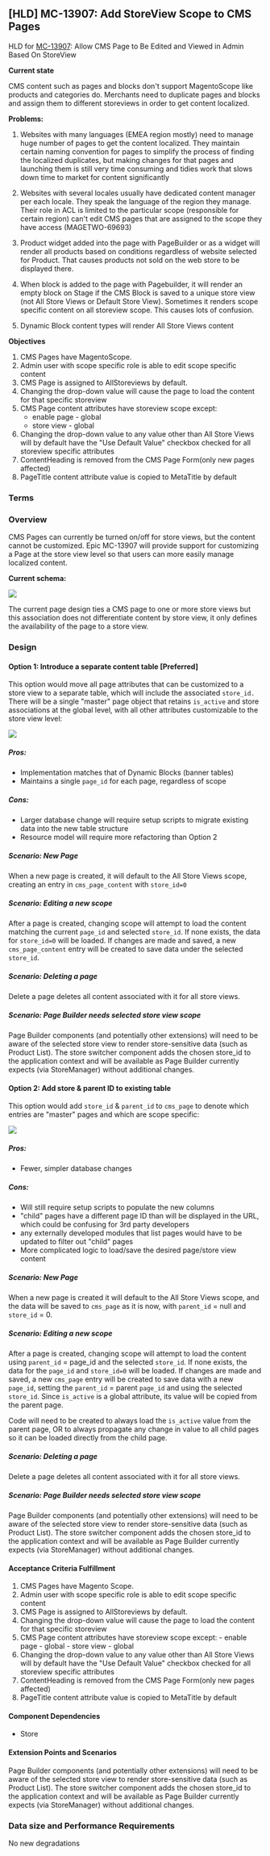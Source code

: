 
## [HLD] MC-13907: Add StoreView Scope to CMS Pages

HLD for [MC-13907](https://jira.corp.magento.com/browse/MC-13907): Allow CMS Page to Be Edited and Viewed in Admin Based On StoreView

**Current state**

CMS content such as pages and blocks don't support MagentoScope like products and categories do. Merchants need to duplicate pages and blocks and assign them to different storeviews in order to get content localized.

**Problems:**

1. Websites with many languages (EMEA region mostly) need to manage huge number of pages to get the content localized. They maintain certain naming convention for pages to simplify the process of finding the localized duplicates, but making changes for that pages and launching them is still very time consuming and tidies work that slows down time to market for content significantly

2. Websites with several locales usually have dedicated content manager per each locale. They speak the language of the region they manage. Their role in ACL is limited to the particular scope (responsible for certain region) can't edit CMS pages that are assigned to the scope they have access (MAGETWO-69693) 

3. Product widget added into the page with PageBuilder or as a widget will render all products based on conditions regardless of website selected for Product. That causes products not sold on the web store to be displayed there.

4. When block is added to the page with Pagebuilder, it will render an empty block on Stage if the CMS Block is saved to a unique store view (not All Store Views or Default Store View). Sometimes it renders scope specific content on all storeview scope. This causes lots of confusion. 

5. Dynamic Block content types will render All Store Views content

**Objectives**

1. СMS Pages have MagentoScope. 
2. Admin user with scope specific role is able to edit scope specific content
3. CMS Page is assigned to AllStoreviews by default. 
4. Changing the drop-down value will cause the page to load the content for that specific storeview
5. CMS Page content attributes have storeview scope except: 
   - enable page - global
   - store view - global 
6. Changing the drop-down value to any value other than All Store Views will by default have the "Use Default Value" checkbox checked for all storeview specific attributes
7. ContentHeading is removed from the CMS Page Form(only new pages affected)
8. PageTitle content attribute value is copied to MetaTitle by default

### Terms

### Overview
CMS Pages can currently be turned on/off for store views, but the content cannot be customized. Epic MC-13907 will provide support for customizing a Page at the store view level so that users can more easily manage localized content.

**Current schema:**

![](add-scope-to-cms-pages/cms_page_current.png)

The current page design ties a CMS page to one or more store views but this association does not differentiate content by store view, it only defines the availability of the page to a store view.

### Design
#### Option 1: Introduce a separate content table [Preferred]
This option would move all page attributes that can be customized to a store view to a separate table, which will include the associated `store_id.` There will be a single "master" page object that retains  `is_active` and store associations at the global level, with all other attributes customizable to the store view level:

![](add-scope-to-cms-pages/cms_page_proposed_option1.png)

##### **Pros:**
-   Implementation matches that of Dynamic Blocks (banner tables)
-   Maintains a single `page_id` for each page, regardless of scope

##### **Cons:**
-   Larger database change will require setup scripts to migrate existing data into the new table structure
-   Resource model will require more refactoring than Option 2  

##### Scenario: New Page
When a new page is created, it will default to the All Store Views scope, creating an entry in  `cms_page_content` with `store_id=0`

##### Scenario: Editing a new scope
After a page is created, changing scope will attempt to load the content matching the current `page_id` and selected  `store_id`. If none exists, the data for  `store_id=0` will be loaded. If changes are made and saved, a new  `cms_page_content` entry will be created to save data under the selected  `store_id`.

##### Scenario: Deleting a page
Delete a page deletes all content associated with it for all store views.

##### Scenario: Page Builder needs selected store view scope
Page Builder components (and potentially other extensions) will need to be aware of the selected store view to render store-sensitive data (such as Product List). The store switcher component adds the chosen store_id to the application context and will be available as Page Builder currently expects (via StoreManager) without additional changes.

  

#### Option 2: Add store & parent ID to existing table
This option would add  `store_id` &  `parent_id` to  `cms_page` to denote which entries are "master" pages and which are scope specific:

![](add-scope-to-cms-pages/cms_page_proposed_option2.png)

##### **Pros:**
-   Fewer, simpler database changes

##### **Cons:**
-   Will still require setup scripts to populate the new columns
-   "child" pages have a different page ID than will be displayed in the URL, which could be confusing for 3rd party developers
-   any externally developed modules that list pages would have to be updated to filter out "child" pages
-   More complicated logic to load/save the desired page/store view content  

##### Scenario: New Page
When a new page is created it will default to the All Store Views scope, and the data will be saved to `cms_page` as it is now, with `parent_id` = null and `store_id` = 0.

##### Scenario: Editing a new scope
After a page is created, changing scope will attempt to load the content using `parent_id` = page_id and the selected  `store_id`. If none exists, the data for the  `page_id` and  `store_id=0` will be loaded. If changes are made and saved, a new  `cms_page` entry will be created to save data with a new  `page_id`, setting the  `parent_id` = parent  `page_id` and using the selected  `store_id`. Since `is_active` is a global attribute, its value will be copied from the parent page.

Code will need to be created to always load the `is_active` value from the parent page, OR to always propagate any change in value to all child pages so it can be loaded directly from the child page.

##### Scenario: Deleting a page
Delete a page deletes all content associated with it for all store views.

##### Scenario: Page Builder needs selected store view scope
Page Builder components (and potentially other extensions) will need to be aware of the selected store view to render store-sensitive data (such as Product List). The store switcher component adds the chosen store_id to the application context and will be available as Page Builder currently expects (via StoreManager) without additional changes.

#### Acceptance Criteria Fulfillment
1. СMS Pages have Magento Scope.
2.  Admin user with scope specific role is able to edit scope specific content
3.  CMS Page is assigned to AllStoreviews by default.
4.  Changing the drop-down value will cause the page to load the content for that specific storeview
5.  CMS Page content attributes have storeview scope except:
		- enable page - global
		- store view - global
6.  Changing the drop-down value to any value other than All Store Views will by default have the "Use Default Value" checkbox checked for all storeview specific attributes
7.  ContentHeading is removed from the CMS Page Form(only new pages affected)
8.  PageTitle content attribute value is copied to MetaTitle by default

#### Component Dependencies
- Store

#### Extension Points and Scenarios
Page Builder components (and potentially other extensions) will need to be aware of the selected store view to render store-sensitive data (such as Product List). The store switcher component adds the chosen store_id to the application context and will be available as Page Builder currently expects (via StoreManager) without additional changes.

### Data size and Performance Requirements
No new degradations
